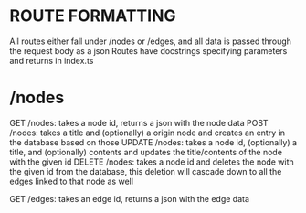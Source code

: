 # ROUTE FORMATTING

All routes either fall under /nodes or /edges, and all data is passed through the request body as a json
Routes have docstrings specifying parameters and returns in index.ts

# /nodes

GET /nodes: takes a node id, returns a json with the node data
POST /nodes: takes a title and (optionally) a origin node and creates an entry in the database based on those
UPDATE /nodes: takes a node id, (optionally) a title, and (optionally) contents and updates the title/contents of the node with the given id
DELETE /nodes: takes a node id and deletes the node with the given id from the database, this deletion will cascade down to all the edges linked to that node as well

GET /edges: takes an edge id, returns a json with the edge data